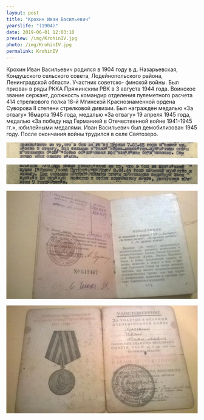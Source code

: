 ```yaml
---
layout: post
title: "Крохин Иван Васильевич"
yearslife: "(1904)"
date: 2019-06-01 12:03:10
preview: /img/KrohinIV.jpg
photo: /img/KrohinIV.jpg
permalink: KrohinIV
---
```


Крохин Иван Васильевич родился в 1904 году в д. Назарьевская, Кондушского сельского совета, Лодейнопольского района, Ленинградской области. Участник советско- финской войны. Был призван в ряды РККА Пряжинским РВК в 3 августа 1944 года. Воинское звание сержант, должность командир отделения пулеметного расчета 414 стрелкового полка 18-й Мгинской Краснознаменной ордена Суворова II степени стрелковой дивизии. Был награжден медалью «За отвагу» 16марта 1945 года, медалью «За отвагу» 19 апреля 1945 года, медалью «За победу над Германией в Отечественной войне 1941-1945 гг.», юбилейными медалями. Иван Васильевич был демобилизован 1945 году. После окончания войны трудился в селе Святозеро.

[<img src="/img/KrohinIV2.jpg#thumbnail" alt="" title="">](/img/KrohinIV2.jpg)

[<img src="/img/KrohinIV3.jpg#thumbnail" alt="" title="">](/img/KrohinIV3.jpg)

[<img src="/img/KrohinIV4.jpg#thumbnail" alt="" title="">](/img/KrohinIV4.jpg)

[<img src="/img/KrohinIV5.jpg#thumbnail" alt="" title="">](/img/KrohinIV5.jpg)